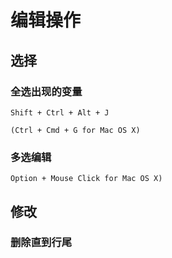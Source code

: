 # 编辑操作

## 选择

### 全选出现的变量

`Shift + Ctrl + Alt + J `

`(Ctrl + Cmd + G for Mac OS X)`

### 多选编辑

`Option + Mouse Click for Mac OS X)`

## 修改

### 删除直到行尾



